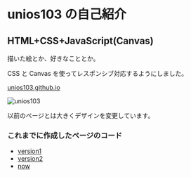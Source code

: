 # unios103 の自己紹介

## HTML+CSS+JavaScript(Canvas)

描いた絵とか、好きなこととか。

CSS と Canvas を使ってレスポンシブ対応するようにしました。

[unios103.github.io](https://unios103.github.io)

![unios103](https://user-images.githubusercontent.com/55628112/75606937-77d40780-5b35-11ea-8139-b4a0c31c315a.jpeg)

以前のページとは大きくデザインを変更しています。

### これまでに作成したページのコード

- [version1](https://github.com/unios103/unios103.github.io/tree/oldPageOne)
- [version2](https://github.com/unios103/unios103.github.io/tree/oldPageTwo)
- [now](https://github.com/unios103/unios103.github.io)
